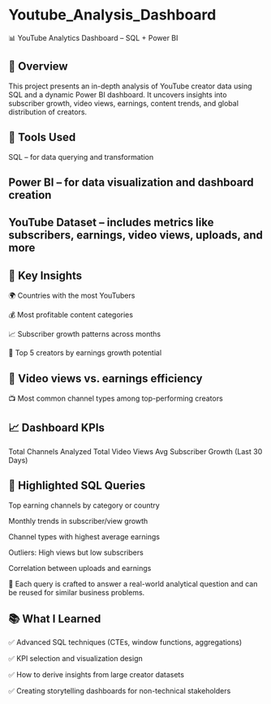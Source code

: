 # Youtube_Analysis_Dashboard
📊 YouTube Analytics Dashboard – SQL + Power BI


 ## 🚀 Overview
This project presents an in-depth analysis of YouTube creator data using SQL and a dynamic Power BI dashboard. It uncovers insights into subscriber growth, video views, earnings, content trends, and global distribution of creators.

## 🧰 Tools Used
SQL – for data querying and transformation

## Power BI – for data visualization and dashboard creation

## YouTube Dataset – includes metrics like subscribers, earnings, video views, uploads, and more


## 📌 Key Insights
🌍 Countries with the most YouTubers

💰 Most profitable content categories

📈 Subscriber growth patterns across months

🚀 Top 5 creators by earnings growth potential

## 🎥 Video views vs. earnings efficiency
📺 Most common channel types among top-performing creators

## 📈 Dashboard KPIs
Total Channels Analyzed
Total Video Views
Avg Subscriber Growth (Last 30 Days)


## 📌 Highlighted SQL Queries
Top earning channels by category or country

Monthly trends in subscriber/view growth

Channel types with highest average earnings

Outliers: High views but low subscribers

Correlation between uploads and earnings

🧠 Each query is crafted to answer a real-world analytical question and can be reused for similar business problems.


## 📚 What I Learned
✅ Advanced SQL techniques (CTEs, window functions, aggregations)

✅ KPI selection and visualization design

✅ How to derive insights from large creator datasets

✅ Creating storytelling dashboards for non-technical stakeholders
